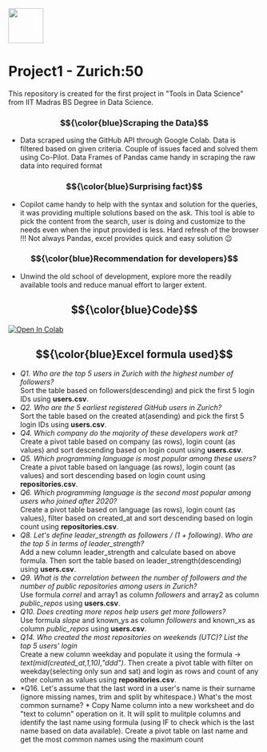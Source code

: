 <div style="display: flex; justify-content: space-between; align-items: right;">
  <img src="https://www.logolynx.com/images/logolynx/e3/e36f03e3d1074300899cde147a86eef7.png" style="width: 70px;">
</div>

# Project1 - Zurich:50   
  This repository is created for the first project in "Tools in Data Science" from IIT Madras BS Degree in Data Science. 

### $${\color{blue}Scraping the Data}$$
  * Data scraped using the GitHub API through Google Colab. Data is filtered based on given criteria. Couple of issues faced and solved them using Co-Pilot. Data Frames of Pandas came handy in scraping the raw data into required format
    
### $${\color{blue}Surprising fact}$$
  * Copilot came handy to help with the syntax and solution for the queries, it was providing multiple solutions based on the ask. This tool is able to pick the content from the search, user is doing and customize to the needs even when the input provided is less. Hard refresh of the browser !!! Not always Pandas, excel provides quick and easy solution 😉

### $${\color{blue}Recommendation for developers}$$
  *  Unwind the old school of development, explore more the readily available tools and reduce manual effort to larger extent.

## $${\color{blue}Code}$$
  [![Open In Colab](https://colab.research.google.com/assets/colab-badge.svg)](https://colab.research.google.com/drive/your_username/your_repository/blob/main/your_notebook.ipynb)

## $${\color{blue}Excel formula used}$$
  * *Q1. Who are the top 5 users in Zurich with the highest number of followers?*  
      Sort the table based on followers(descending) and pick the first 5 login IDs using **users.csv**.  
  * *Q2. Who are the 5 earliest registered GitHub users in Zurich?*  
      Sort the table based on the created at(asending) and pick the first 5 login IDs using **users.csv**.    
  * *Q4. Which company do the majority of these developers work at?*  
      Create a pivot table based on company (as rows), login count (as values) and sort descending based on login count using **users.csv**.  
  * *Q5. Which programming language is most popular among these users?*  
      Create a pivot table based on language (as rows), login count (as values) and sort descending based on login count using **repositories.csv**.  
  * *Q6. Which programming language is the second most popular among users who joined after 2020?*  
      Create a pivot table based on language (as rows), login count (as values), filter based on created_at and sort descending based on login count using **repositories.csv**.  
  * *Q8. Let's define leader_strength as followers / (1 + following). Who are the top 5 in terms of leader_strength?*  
      Add a new column leader_strength and calculate based on above formula. Then sort the table based on leader_strength(descending) using **users.csv**.  
  * *Q9. What is the correlation between the number of followers and the number of public repositories among users in Zurich?*  
      Use formula *correl* and array1 as column *followers* and array2 as column *public_repos* using **users.csv**.  
  * *Q10. Does creating more repos help users get more followers?*  
      Use formula *slope* and known_ys as column *followers* and known_xs as column *public_repos* using **users.csv**.  
  * *Q14. Who created the most repositories on weekends (UTC)? List the top 5 users' login*  
      Create a new column weekday and populate it using the formula -> *text(mid(created_at,1,10),"ddd")*. Then create a pivot table with filter on weekday(selecting only sun and sat) and login as rows and count       of any other column as values using **repositories.csv**.  
  * *Q16. Let's assume that the last word in a user's name is their surname (ignore missing names, trim and split by whitespace.) What's the most common surname? *
      Copy Name column into a new worksheet and do "text to column" operation on it. It will split to mulitple columns and identify the last name using formula (using IF to check which is the last name based on        data available). Create a pivot table on last name and get the most common names using the maximum count
      

